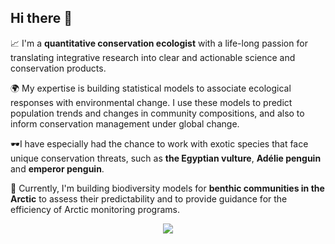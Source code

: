 ## Hi there 👋

📈 I'm a **quantitative conservation ecologist** with a life-long passion for translating integrative research into clear and actionable science and conservation products. 

🌍 My expertise is building statistical models to associate ecological responses with environmental change. I use these models to predict population trends and changes in community compositions, and also to inform conservation management under global change. 

🕶️I have especially had the chance to work with exotic species that face unique conservation threats, such as **the Egyptian vulture**, **Adélie penguin** and **emperor penguin**. 

🥶 Currently, I'm building biodiversity models for **benthic communities in the Arctic** to assess their predictability and to provide guidance for the efficiency of Arctic monitoring programs.   

<p align="center">
  <img src=https://github.com/user-attachments/assets/aa4db265-07f7-4e15-a27a-32bb4de61ad3 />
</p>




